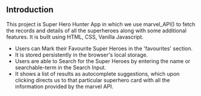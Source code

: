 ## Introduction

This project is Super Hero Hunter App in which we use marvel_API() to fetch the records and details of all the superheroes along with some additional features. It is built using HTML, CSS, Vanilla Javascript.
<ul>
<li>Users can Mark their Favourite Super Heroes in the 'favourites' section.</li> 
  <li>It is stored persistently in the browser's local storage.</li>
<li>Users are able to Search for the Super Heroes by entering the name or searchable-term in the Search Input.</li>
  <li>It shows a list of results as autocomplete suggestions, which upon clicking directs us to that particular superhero card with all the information provided by the marvel API.</li>
</ul>
